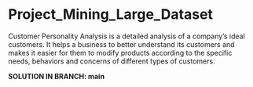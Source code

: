 # Project_Mining_Large_Dataset

Customer Personality Analysis is a detailed analysis of a company’s ideal customers. It helps a business to better understand its customers and makes it easier for them to modify products according to the specific needs, behaviors and concerns of different types of customers.


**SOLUTION IN BRANCH: main**
